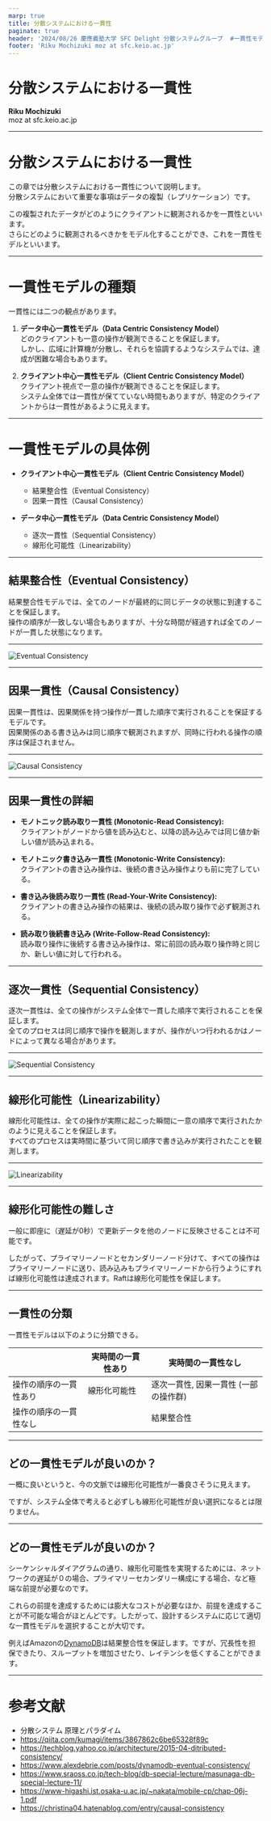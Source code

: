 ```yaml
---
marp: true
title: 分散システムにおける一貫性
paginate: true
header: '2024/08/26 慶應義塾大学 SFC Delight 分散システムグループ  #一貫性モデル'
footer: 'Riku Mochizuki moz at sfc.keio.ac.jp'
---
```


# 分散システムにおける一貫性

**Riku Mochizuki**  
moz at sfc.keio.ac.jp

---

# 分散システムにおける一貫性

この章では分散システムにおける一貫性について説明します。  
分散システムにおいて重要な事項はデータの複製（レプリケーション）です。

この複製されたデータがどのようにクライアントに観測されるかを一貫性といいます。  
さらにどのように観測されるべきかをモデル化することができ、これを一貫性モデルといいます。

---

# 一貫性モデルの種類

一貫性には二つの観点があります。

1. **データ中心一貫性モデル（Data Centric Consistency Model）**  
   どのクライアントも一意の操作が観測できることを保証します。  
   しかし、広域に計算機が分散し、それらを協調するようなシステムでは、達成が困難な場合もあります。

2. **クライアント中心一貫性モデル（Client Centric Consistency Model）**  
   クライアント視点で一意の操作が観測できることを保証します。  
   システム全体では一貫性が保てていない時間もありますが、特定のクライアントからは一貫性があるように見えます。

---

# 一貫性モデルの具体例

- **クライアント中心一貫性モデル（Client Centric Consistency Model）**
  - 結果整合性（Eventual Consistency）
  - 因果一貫性（Causal Consistency）

- **データ中心一貫性モデル（Data Centric Consistency Model）**
  - 逐次一貫性（Sequential Consistency）
  - 線形化可能性（Linearizability）

---

## 結果整合性（Eventual Consistency）

結果整合性モデルでは、全てのノードが最終的に同じデータの状態に到達することを保証します。  
操作の順序が一致しない場合もありますが、十分な時間が経過すれば全てのノードが一貫した状態になります。

---

![Eventual Consistency](imgs/eventual-consistency.jpeg)

---

## 因果一貫性（Causal Consistency）

因果一貫性は、因果関係を持つ操作が一貫した順序で実行されることを保証するモデルです。  
因果関係のある書き込みは同じ順序で観測されますが、同時に行われる操作の順序は保証されません。

---

![Causal Consistency](imgs/casual-consistency.jpeg)

---

## 因果一貫性の詳細

- **モノトニック読み取り一貫性 (Monotonic-Read Consistency):**  
  クライアントがノードから値を読み込むと、以降の読み込みでは同じ値か新しい値が読み込まれる。

- **モノトニック書き込み一貫性 (Monotonic-Write Consistency):**  
  クライアントの書き込み操作は、後続の書き込み操作よりも前に完了している。

- **書き込み後読み取り一貫性 (Read-Your-Write Consistency):**  
  クライアントの書き込み操作の結果は、後続の読み取り操作で必ず観測される。

- **読み取り後続書き込み (Write-Follow-Read Consistency):**  
  読み取り操作に後続する書き込み操作は、常に前回の読み取り操作時と同じか、新しい値に対して行われる。

---

## 逐次一貫性（Sequential Consistency）

逐次一貫性は、全ての操作がシステム全体で一貫した順序で実行されることを保証します。  
全てのプロセスは同じ順序で操作を観測しますが、操作がいつ行われるかはノードによって異なる場合があります。

---

![Sequential Consistency](imgs/sequential-consistency.jpeg)

---

## 線形化可能性（Linearizability）

線形化可能性は、全ての操作が実際に起こった瞬間に一意の順序で実行されたかのように見えることを保証します。  
すべてのプロセスは実時間に基づいて同じ順序で書き込みが実行されたことを観測します。

---

![Linearizability](imgs/linearizability.jpeg)

---
## 線形化可能性の難しさ

一般に即座に（遅延が0秒）で更新データを他のノードに反映させることは不可能です。

したがって、プライマリーノードとセカンダリーノード分けて、すべての操作はプライマリーノードに送り、読み込みもプライマリーノードから行うようにすれば線形化可能性は達成されます。Raftは線形化可能性を保証します。

---

## 一貫性の分類

一貫性モデルは以下のように分類できる。

|                    | 実時間の一貫性あり | 実時間の一貫性なし |
|--------------------|------------------|------------------|
| 操作の順序の一貫性あり  | 線形化可能性      | 逐次一貫性, 因果一貫性 (一部の操作群)            |
| 操作の順序の一貫性なし  |               | 結果整合性            |

---

## どの一貫性モデルが良いのか？
一概に良いというと、今の文脈では線形化可能性が一番良さそうに見えます。

ですが、システム全体で考えると必ずしも線形化可能性が良い選択になるとは限りません。

---
## どの一貫性モデルが良いのか？
シーケンシャルダイアグラムの通り、線形化可能性を実現するためには、ネットワークの遅延が０の場合、プライマリーセカンダリー構成にする場合、など極端な前提が必要なのです。

これらの前提を達成するためには膨大なコストが必要なほか、前提を達成することが不可能な場合がほとんどです。したがって、設計するシステムに応じて適切な一貫性モデルを選択することが大切です。

例えばAmazonの[DynamoDB](https://aws.amazon.com/jp/dynamodb/)は結果整合性を保証します。ですが、冗長性を担保できたり、スループットを増加させたり、レイテンシを低くすることができます。

---

# 参考文献

- 分散システム 原理とパラダイム
- https://qiita.com/kumagi/items/3867862c6be65328f89c
- https://techblog.yahoo.co.jp/architecture/2015-04-ditributed-consistency/
- https://www.alexdebrie.com/posts/dynamodb-eventual-consistency/
- https://www.sraoss.co.jp/tech-blog/db-special-lecture/masunaga-db-special-lecture-11/
- https://www-higashi.ist.osaka-u.ac.jp/~nakata/mobile-cp/chap-06j-1.pdf
- https://christina04.hatenablog.com/entry/causal-consistency

